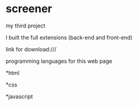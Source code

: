 # screener

my third project

I built the full extensions (back-end and front-end)

link for download:///

programming languages for this web page

*html

*css

*javascript
